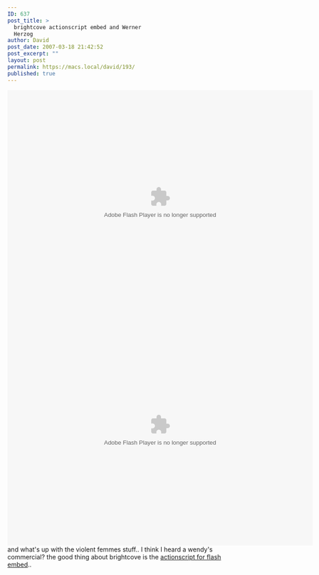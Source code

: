 ```yaml
---
ID: 637
post_title: >
  brightcove actionscript embed and Werner
  Herzog
author: David
post_date: 2007-03-18 21:42:52
post_excerpt: ""
layout: post
permalink: https://macs.local/david/193/
published: true
---
```

<embed src='http://admin.brightcove.com/destination/player/player.swf' bgcolor='#FFFFFF' flashVars='allowFullScreen=true&initVideoId=240036012&servicesURL=http://services.brightcove.com/services&viewerSecureGatewayURL=https://services.brightcove.com/services/amfgateway&cdnURL=http://admin.brightcove.com&autoStart=false' base='http://admin.brightcove.com' name='bcPlayer' width='686' height='512' allowFullScreen='true' allowScriptAccess='always' seamlesstabbing='false' type='application/x-shockwave-flash' swLiveConnect='true' pluginspage='http://www.macromedia.com/shockwave/download/index.cgi?P1_Prod_Version=ShockwaveFlash'></embed>
<embed src='http://admin.brightcove.com/destination/player/player.swf' bgcolor='#FFFFFF' flashVars='allowFullScreen=true&initVideoId=263781143&servicesURL=http://services.brightcove.com/services&viewerSecureGatewayURL=https://services.brightcove.com/services/amfgateway&cdnURL=http://admin.brightcove.com&autoStart=false' base='http://admin.brightcove.com' name='bcPlayer' width='686' height='512' allowFullScreen='true' allowScriptAccess='always' seamlesstabbing='false' type='application/x-shockwave-flash' swLiveConnect='true' pluginspage='http://www.macromedia.com/shockwave/download/index.cgi?P1_Prod_Version=ShockwaveFlash'></embed>
and what's up with the violent femmes stuff.. I think I heard a wendy's commercial?
the good thing about brightcove is the <a href="http://studio.brightcove.com/library/help/insert_player_in_flash.cfm">actionscript for flash embed</a>..